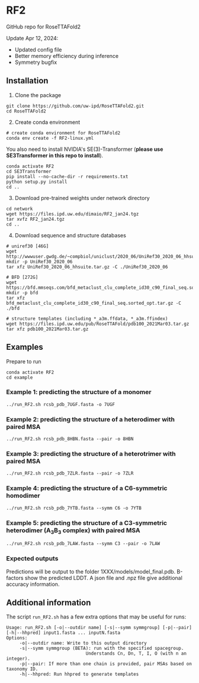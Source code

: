 # RF2
GitHub repo for RoseTTAFold2

Update Apr 12, 2024:
- Updated config file
- Better memory efficiency during inference
- Symmetry bugfix

## Installation

1. Clone the package
```
git clone https://github.com/uw-ipd/RoseTTAFold2.git
cd RoseTTAFold2
```

2. Create conda environment
```
# create conda environment for RoseTTAFold2
conda env create -f RF2-linux.yml
```
You also need to install NVIDIA's SE(3)-Transformer (**please use SE3Transformer in this repo to install**).
```
conda activate RF2
cd SE3Transformer
pip install --no-cache-dir -r requirements.txt
python setup.py install
cd ..
```

3. Download pre-trained weights under network directory
```
cd network
wget https://files.ipd.uw.edu/dimaio/RF2_jan24.tgz
tar xvfz RF2_jan24.tgz
cd ..
```

4. Download sequence and structure databases
```
# uniref30 [46G]
wget http://wwwuser.gwdg.de/~compbiol/uniclust/2020_06/UniRef30_2020_06_hhsuite.tar.gz
mkdir -p UniRef30_2020_06
tar xfz UniRef30_2020_06_hhsuite.tar.gz -C ./UniRef30_2020_06

# BFD [272G]
wget https://bfd.mmseqs.com/bfd_metaclust_clu_complete_id30_c90_final_seq.sorted_opt.tar.gz
mkdir -p bfd
tar xfz bfd_metaclust_clu_complete_id30_c90_final_seq.sorted_opt.tar.gz -C ./bfd

# structure templates (including *_a3m.ffdata, *_a3m.ffindex)
wget https://files.ipd.uw.edu/pub/RoseTTAFold/pdb100_2021Mar03.tar.gz
tar xfz pdb100_2021Mar03.tar.gz
```

## Examples
Prepare to run
```
conda activate RF2
cd example
```

### Example 1: predicting the structure of a monomer
```
../run_RF2.sh rcsb_pdb_7UGF.fasta -o 7UGF
```

### Example 2: predicting the structure of a heterodimer with paired MSA
```
../run_RF2.sh rcsb_pdb_8HBN.fasta --pair -o 8HBN
```

### Example 3: predicting the structure of a heterotrimer with paired MSA
```
../run_RF2.sh rcsb_pdb_7ZLR.fasta --pair -o 7ZLR
```

### Example 4: predicting the structure of a C6-symmetric homodimer
```
../run_RF2.sh rcsb_pdb_7YTB.fasta --symm C6 -o 7YTB
```

### Example 5: predicting the structure of a C3-symmetric heterodimer (A<sub>3</sub>B<sub>3</sub> complex) with paired MSA
```
../run_RF2.sh rcsb_pdb_7LAW.fasta --symm C3 --pair -o 7LAW
```

### Expected outputs
Predictions will be output to the folder 1XXX/models/model_final.pdb.  B-factors show the predicted LDDT.
A json file and .npz file give additional accuracy information.

## Additional information
The script `run_RF2.sh` has a few extra options that may be useful for runs:
```
Usage: run_RF2.sh [-o|--outdir name] [-s|--symm symmgroup] [-p|--pair] [-h|--hhpred] input1.fasta ... inputN.fasta
Options:
     -o|--outdir name: Write to this output directory
     -s|--symm symmgroup (BETA): run with the specified spacegroup.
                              Understands Cn, Dn, T, I, O (with n an integer).
     -p|--pair: If more than one chain is provided, pair MSAs based on taxonomy ID.
     -h|--hhpred: Run hhpred to generate templates
```
